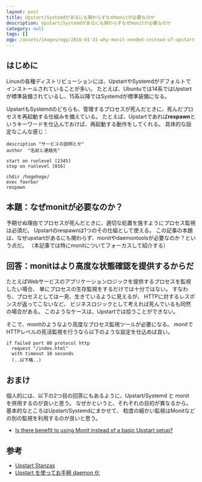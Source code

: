 ```yaml
---
layout: post
title: Upstart/Systemdがあるにも関わらずなぜmonitが必要なのか
description: Upstart/Systemdがあるにも関わらずなぜmonitが必要なのか
category: null
tags: []
ogp: /assets/images/ogp/2016-01-31-why-monit-needed-instead-of-upstart-or-systemd_ogp.png
---
```


## はじめに

Linuxの各種ディストリビューションには、UpstartやSystemdがデフォルトでインストールされていることが多い。
たとえば、Ubuntuでは14系ではUpstartが標準装備されているし、15系以降ではSystemdが標準装備になる。

UpstartもSystemdのどちらも、管理するプロセスが死んだときに、死んだプロセスを再起動する仕組みを備えている。
たとえば、Upstartであれば**respawn**というキーワードを仕込んでおけば、再起動する動作をしてくれる。
具体的な設定なこんな感じ：

```
description "サービスの説明とか"
author  "名前と連絡先"

start on runlevel [2345]
stop on runlevel [016]

chdir /hogehoge/
exec foorbar
respawn
```

<script async src="//pagead2.googlesyndication.com/pagead/js/adsbygoogle.js"></script>
<!-- iwashico_middle -->
<ins class="adsbygoogle"
     style="display:block"
     data-ad-client="ca-pub-4737755123993145"
     data-ad-slot="6593095118"
     data-ad-format="auto"></ins>
<script>
(adsbygoogle = window.adsbygoogle || []).push({});
</script>

## 本題：なぜmonitが必要なのか？

予期せぬ理由でプロセスが死んだときに、適切な処置を施すようにプロセス監視は必須だ。
Upstartのrespawnは1つのその仕組として使える。
この記事の本題は、なぜupstartがあるにも関わらず、monitやdaemontoolsが必要なのか？という点だ。
（本記事では特にmonitについてフォーカスして紹介する）

## 回答：monitはより高度な状態確認を提供するからだ

たとえばWebサービスのアプリケーションロジックを提供するプロセスを監視したい場合、
単にプロセスの生存監視をするだけでは十分ではない。
すなわち、プロセスとしては一見、生きているように見えるが、
HTTPに対するレスポンスが返ってこないなど、
ビジネスロジックとして考えれば死んでいるも同然の場合がある。
このようなケースは、Upstartでは拾うことができない。

そこで、monitのようなより高度なプロセス監視ツールが必要になる。
monitでHTTPレベルの死活監視を行うなら以下のような設定を仕込めば良い。

```
if failed port 80 protocol http
  request "/index.html"
  with timeout 10 seconds
  (..以下略..)
```

## おまけ

個人的には、以下の2つ目の回答にもあるように、Upstart/Systemd と monit を併用するのが良いと思う。
なぜかというと、それぞれの目的が異なるから。基本的なところはUpstart/Systemdにまかせて、
粒度の細かい監視はMonitなどの別の監視を利用するのが良いと思う。

- [Is there benefit to using Monit instead of a basic Upstart setup?](http://stackoverflow.com/questions/4722675/is-there-benefit-to-using-monit-instead-of-a-basic-upstart-setup)

## 参考

- [Upstart Stanzas](http://upstart.ubuntu.com/wiki/Stanzas#respawn)
- [Upstart を使ってお手軽 daemon 化](http://heartbeats.jp/hbblog/2013/02/upstart-daemon.html)
